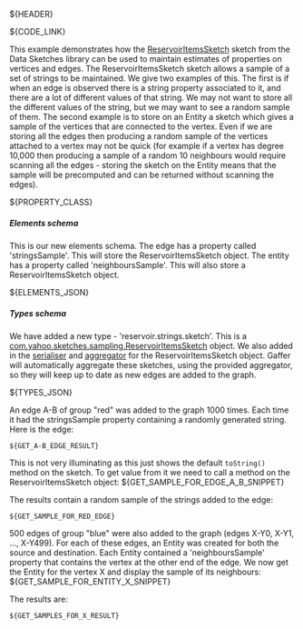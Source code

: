 ${HEADER}

${CODE_LINK}

This example demonstrates how the [ReservoirItemsSketch<String>](https://github.com/DataSketches/sketches-core/blob/master/src/main/java/com/yahoo/sketches/sampling/ReservoirItemsSketch.java) sketch from the Data Sketches library can be used to maintain estimates of properties on vertices and edges. The ReservoirItemsSketch<String> sketch allows a sample of a set of strings to be maintained. We give two examples of this. The first is if when an edge is observed there is a string property associated to it, and there are a lot of different values of that string. We may not want to store all the different values of the string, but we may want to see a random sample of them. The second example is to store on an Entity a sketch which gives a sample of the vertices that are connected to the vertex. Even if we are storing all the edges then producing a random sample of the vertices attached to a vertex may not be quick (for example if a vertex has degree 10,000 then producing a sample of a random 10 neighbours would require scanning all the edges - storing the sketch on the Entity means that the sample will be precomputed and can be returned without scanning the edges).

${PROPERTY_CLASS}

##### Elements schema
This is our new elements schema. The edge has a property called 'stringsSample'. This will store the ReservoirItemsSketch<String> object. The entity has a property called 'neighboursSample'. This will also store a ReservoirItemsSketch<String> object.

${ELEMENTS_JSON}

##### Types schema
We have added a new type - 'reservoir.strings.sketch'. This is a [com.yahoo.sketches.sampling.ReservoirItemsSketch](https://github.com/DataSketches/sketches-core/blob/master/src/main/java/com/yahoo/sketches/sampling/ReservoirItemsSketch.java) object.
We also added in the [serialiser](https://github.com/gchq/Gaffer/blob/master/library/sketches-library/src/main/java/uk/gov/gchq/gaffer/sketches/datasketches/sampling/serialisation/ReservoirStringsSketchSerialiser.java) and [aggregator](https://github.com/gchq/Gaffer/blob/master/library/sketches-library/src/main/java/uk/gov/gchq/gaffer/sketches/datasketches/sampling/binaryoperator/ReservoirItemsSketchAggregator.java) for the ReservoirItemsSketch object. Gaffer will automatically aggregate these sketches, using the provided aggregator, so they will keep up to date as new edges are added to the graph.

${TYPES_JSON}

An edge A-B of group "red" was added to the graph 1000 times. Each time it had the stringsSample property containing a randomly generated string. Here is the edge:
```
${GET_A-B_EDGE_RESULT}
```

This is not very illuminating as this just shows the default `toString()` method on the sketch. To get value from it we need to call a method on the ReservoirItemsSketch object:
${GET_SAMPLE_FOR_EDGE_A_B_SNIPPET}

The results contain a random sample of the strings added to the edge:
```
${GET_SAMPLE_FOR_RED_EDGE}
```

500 edges of group "blue" were also added to the graph (edges X-Y0, X-Y1, ..., X-Y499). For each of these edges, an Entity was created for both the source and destination. Each Entity contained a 'neighboursSample' property that contains the vertex at the other end of the edge. We now get the Entity for the vertex X and display the sample of its neighbours:
${GET_SAMPLE_FOR_ENTITY_X_SNIPPET}

The results are:

```
${GET_SAMPLES_FOR_X_RESULT}
```